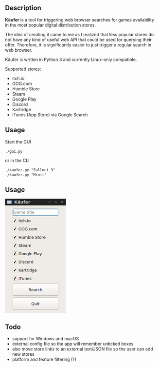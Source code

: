 ## Description

**Käufer** is a tool for triggering web browser searches for games availability in the most popular digital distribution stores.

The idea of creating it came to me as I realized that less popular stores do not have any kind of useful web API that could be used for querying their offer. Therefore, it is significantly easier to just trigger a regular search in web browser.

Käufer is written in Python 3 and currently Linux-only compatible.

Supported stores:
- itch.io
- GOG.com
- Humble Store
- Steam
- Google Play
- Discord
- Kartridge
- iTunes (App Store) via Google Search

## Usage

Start the GUI
    
    ./gui.py

or in the CLI

    ./kaufer.py "Fallout 3"
    ./kaufer.py "Minit"

## Usage
![Screenshot of Käufer window](https://github.com/hardpenguin/kaufer/raw/master/screenshot.png)

## Todo

- support for Windows and macOS
- external config file so the app will remember unticked boxes
- also move store links to an external text/JSON file so the user can add new stores
- platform and feature filtering (?)